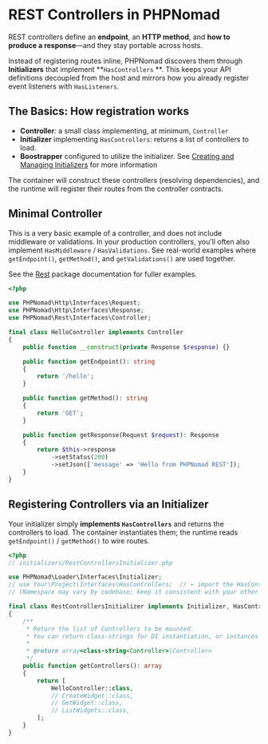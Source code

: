 # REST Controllers in PHPNomad

REST controllers define an **endpoint**, an **HTTP method**, and **how to produce a response**—and they stay portable
across hosts.

Instead of registering routes inline, PHPNomad discovers them through **Initializers** that implement **`HasControllers`
**. This keeps your API definitions decoupled from the host and mirrors how you already register event listeners
with `HasListeners`.

## The Basics: How registration works

* **Controller**: a small class implementing, at minimum, `Controller`
* **Initializer** implementing `HasControllers`: returns a list of controllers to load.
* **Boostrapper** configured to utilize the initializer.
  See [Creating and Managing Initializers](/core-concepts/bootstrapping/creating-and-managing-initializers) for more
  information

The container will construct these controllers (resolving dependencies), and the runtime will register their routes from
the controller contracts.

## Minimal Controller

This is a very basic example of a controller, and does not include middleware or validations. In your production
controllers, you’ll often also implement `HasMiddleware` / `HasValidations`. See real-world examples
where `getEndpoint()`, `getMethod()`, and `getValidations()` are used together.

See the [Rest](./rest/rest.md) package documentation for fuller examples.

```php
<?php

use PHPNomad\Http\Interfaces\Request;
use PHPNomad\Http\Interfaces\Response;
use PHPNomad\Rest\Interfaces\Controller;

final class HelloController implements Controller
{
    public function __construct(private Response $response) {}

    public function getEndpoint(): string
    {
        return '/hello';
    }

    public function getMethod(): string
    {
        return 'GET';
    }

    public function getResponse(Request $request): Response
    {
        return $this->response
            ->setStatus(200)
            ->setJson(['message' => 'Hello from PHPNomad REST']);
    }
}
```

## Registering Controllers via an Initializer

Your initializer simply **implements `HasControllers`** and returns the controllers to load.
The container instantiates them; the runtime reads `getEndpoint()` / `getMethod()` to wire routes.

```php
<?php
// initializers/RestControllersInitializer.php

use PHPNomad\Loader\Interfaces\Initializer;
// use Your\Project\Interfaces\HasControllers;  // ← import the HasControllers interface from your project
// (Namespace may vary by codebase; keep it consistent with your other initializers.)

final class RestControllersInitializer implements Initializer, HasControllers
{
    /**
     * Return the list of Controllers to be mounted.
     * You can return class-strings for DI instantiation, or instances if you prefer.
     *
     * @return array<class-string<Controller>|Controller>
     */
    public function getControllers(): array
    {
        return [
            HelloController::class,
            // CreateWidget::class,
            // GetWidget::class,
            // ListWidgets::class,
        ];
    }
}
```